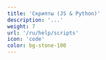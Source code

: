 ```yaml
---
title: 'Скрипты (JS & Python)'
description: '...'
weight: 7
url: '/ru/help/scripts'
icon: 'code'
color: bg-stone-100
---
```

